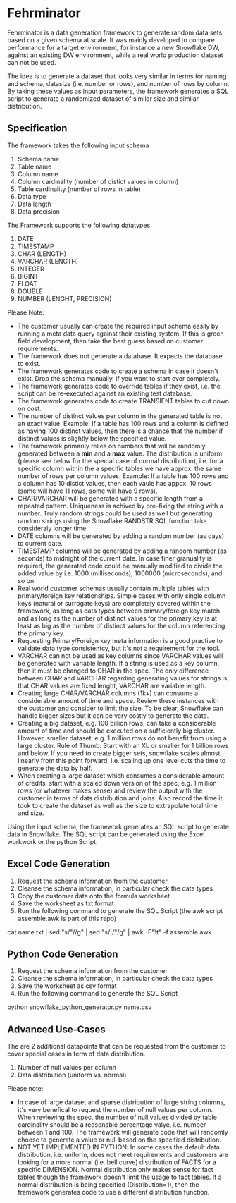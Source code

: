 # Fehrminator


Fehrminator is a data generation framework to generate random data sets based on a given schema at scale. It was mainly developed to compare performance for a target environment, for instance a new Snowflake DW, against an existing DW environment, while a real world production dataset can not be used.

The idea is to generate a dataset that looks very similar in terms for naming and schema, datasize (i.e. number or rows), and number of rows by column. By taking these values as input parameters, the framework generates a SQL script to generate a randomized dataset of similar size and similar distribution.


## Specification

The framework takes the following input schema

1. Schema name
1. Table name
1. Column name
1. Column cardinality (number of distict values in column)
1. Table cardinality (number of rows in table)
1. Data type
1. Data length
1. Data precision

The Framework supports the following datatypes

1. DATE
1. TIMESTAMP
1. CHAR (LENGTH)
1. VARCHAR (LENGTH)
1. INTEGER
1. BIGINT
1. FLOAT
1. DOUBLE
1. NUMBER (LENGHT, PRECISION)

Please Note:
 * The customer usually can create the required input schema easily by running a meta data query against their existing system. If this is green field development, then take the best guess based on customer requirements.
 * The framework does not generate a database. It expects the database to exist. 
 * The framework generates code to create a schema in case it doesn't exist. Drop the schema manually, if you want to start over completely.
 * The framework generates code to override tables if they exist, i.e. the script can be re-executed against an existing test database.
 * The framework generates code to create TRANSIENT tables to cut down on cost.
 * The number of distinct values per column in the generated table is not an exact value. 
  Example: If a table has 100 rows and a column is defined as having 100 distinct values, then there is a chance that the number if distinct values is slightly below the specified value.
 * The framework primarily relies on numbers that will be randomly generated between a **min** and a **max** value. The distribution is uniform (please see below for the special case of normal distribution), i.e. for a specific column within the a specific tables we have approx. the same number of rows per column values. Example: If a table has 100 rows and a column has 10 distict values, then each vaule has appox. 10 rows (some will have 11 rows, some will have 9 rows).
 * CHAR/VARCHAR will be generated with a specific length from a repeated pattern. Uniqueness is achived by pre-fixing the string with a number. Truly random strings could be used as well but generating random strings using the Snowflake RANDSTR SQL function take consideraly longer time.
 * DATE columns will be generated by adding a random number (as days) to current date.
 * TIMESTAMP columns will be generated by adding a random number (as seconds) to midnight of the current date. In case finer granuality is required, the generated code could be manually modified to divide the added value by i.e. 1000 (milliseconds), 1000000 (microseconds), and so on.
 * Real world customer schemas usually contain multiple tables with primary/foreign key relationships. Simple cases with only single column keys (natural or surrogate keys) are completely covered within the framework, as long as data types between primary/foreign key match and as long as the number of distinct values for the primary key is at least as big as the number of distinct values for the column referencing the primary key. 
 * Requesting Primary/Foreign key meta information is a good practive to validate data type consistentcy, but it's not a requirement for the tool.
 * VARCHAR can not be used as key columns since VARCHAR values will be generated with variable length. If a string is used as a key column, then it must be changed to CHAR in the spec. The only difference between CHAR and VARCHAR regarding generating values for strings is, that CHAR values are fixed lenght, VARCHAR are variable length.  
 * Creating large CHAR/VARCHAR columns (1k+) can consume a considerable amount of time and space. Review these instances with the customer and consider to limit the size. To be clear, Snowflake can handle bigger sizes but it can be very costly to generate the data.
 * Creating a big dataset, e.g. 100 billion rows, can take a considerable amount of time and should be executed on a sufficiently big cluster. However, smaller dataset, e.g. 1 million rows do not benefit from using a large cluster. Rule of Thumb: Start with an XL or smaller for 1 billion rows and below. If you need to create bigger sets, snowflake scales almost linearly from this point forward, i.e. scaling up one level cuts the time to generate the data by half.
 * When creating a large dataset which consumes a considerable amount of credits, start with a scaled down version of the spec, e.g. 1 million rows (or whatever makes sense) and review the output with the customer in terms of dats distribution and joins. Also record the time it took to create the dataset as well as the size to extrapolate total time and size.   
  
Using the input schema, the framework generates an SQL script to generate data in Snowflake. The SQL script can be generated using the Excel workwork or the python Script.

## Excel Code Generation

1. Request the schema information from the customer
1. Cleanse the schema information, in particular check the data types
1. Copy the customer data onto the formula worksheet
1. Save the worksheet as txt format
1. Run the following command to generate the SQL Script (the awk script assemble.awk is part of this repo)

cat name.txt | sed "s/\"//g" | sed "s/\|/\"/g" | awk -F"\t" -f assemble.awk

## Python Code Generation

1. Request the schema information from the customer
1. Cleanse the schema information, in particular check the data types
1. Save the worksheet as csv format
1. Run the following command to generate the SQL Script

python snowflake_python_generator.py name.csv

## Advanced Use-Cases

The are 2 additional datapoints that can be requested from the customer to cover special cases in term of data distribution.
1. Number of null values per column
2. Data distribution (uniform vs. normal)

Please note:
 * In case of large dataset and sparse distribution of large string columns, it's very benefical to request the number of null values per column. When reviewing the spec, the number of null values divided by table cardinality should be a reasonable percentage valye, i.e. number between 1 and 100. The framework will generate code that will randomly choose to generate a value or null based on the specified distribution.
 * NOT YET IMPLEMENTED IN PYTHON: In some cases the default data distribution, i.e. uniform, does not meet requirements and customers are looking for a more normal (i.e. bell curve) distribution of FACTS for a specific DIMENSION.  Normal distribution only makes sense for fact tables though the framework doesn't limit the usage to fact tables. If a normal distribution is being specified (Distribution=1), then the framework generates code to use a different distribution function.

